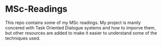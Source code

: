 # MSc-Readings
This repo contains some of my MSc readings.
My project is manily concered with Task Oriented Dialogue systems and how to imporve them, but other resources are added to make it easier to understand some of the techniques used.
